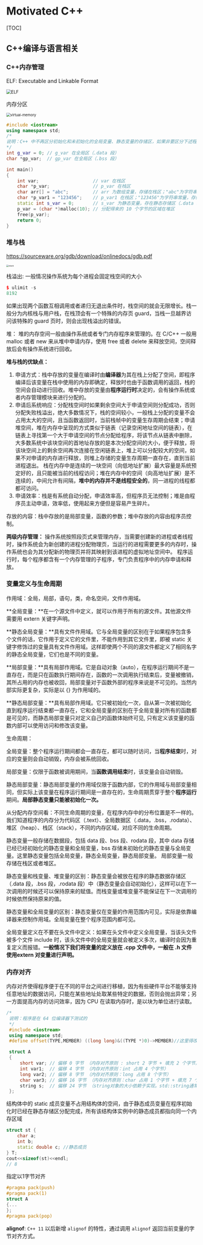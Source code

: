 # Motivated C++

[TOC]

## C++编译与语言相关

### C++内存管理

ELF: Executable and Linkable Format

<img src="images\ELF.PNG" alt="ELF" style="zoom: 80%;" />

内存分区

<img src="images\virtual-memory.PNG" alt="virtual-memory" style="zoom:67%;" />

```c++
#include <iostream>
using namespace std;
/*
说明：C++ 中不再区分初始化和未初始化的全局变量、静态变量的存储区，如果非要区分下述程序标注在了括号中
*/
int g_var = 0; // g_var 在全局区（.data 段）
char *gp_var;  // gp_var 在全局区（.bss 段）

int main()
{
    int var;                    // var 在栈区
    char *p_var;                // p_var 在栈区
    char arr[] = "abc";         // arr 为数组变量，存储在栈区；"abc"为字符串常量，存储在常量区
    char *p_var1 = "123456";    // p_var1 在栈区；"123456"为字符串常量，存储在常量区
    static int s_var = 0;       // s_var 为静态变量，存在静态存储区（.data 段）
    p_var = (char *)malloc(10); // 分配得来的 10 个字节的区域在堆区
    free(p_var);
    return 0;
}
```



### 堆与栈 

https://sourceware.org/gdb/download/onlinedocs/gdb.pdf

<img src="images\stack.PNG" alt="stack" style="zoom:38%;" />

栈溢出: 一般情况操作系统为每个进程会固定栈空间的大小

```c++
$ ulimit -s 
8192
```

如果出现两个函数互相调用或者递归无退出条件时，栈空间的就会无限增长。栈一般分为内核栈与用户栈，在栈顶会有一个特殊的内存页 guard，当栈一旦越界访问该特殊的 guard 页时，则会出现栈溢出的错误。

堆：
堆的内存空间一般由操作系统或者专门内存程序来管理的。在 C/C++ 一般用 malloc 或者 new 来从堆中申请内存，使用 free 或者 delete 来释放空间，空间释放后会有操作系统进行回收。

**堆与栈的优缺点：**

1. 申请方式：栈中存放的变量在编译时由**编译器**为其在栈上分配了空间，即程序编译后该变量在栈中使用的内存即确定，释放时也由于函数调用的返回，栈的空间会自动进行回收。堆中存放的变量由**程序运行时**决定的，会有操作系统或者内存管理模块来进行分配的。
2. 申请后系统响应：分配栈空间时如果剩余空间大于申请空间则分配成功，否则分配失败栈溢出，绝大多数情况下，栈的空间较小，一般栈上分配的变量不会占用太大的空间，且当函数返回时，当前栈帧中的变量生存周期会结束；申请堆空间，堆在内存中呈现的方式类似于链表（记录空闲地址空间的链表），在链表上寻找第一个大于申请空间的节点分配给程序，将该节点从链表中删除，大多数系统中该块空间的首地址存放的是本次分配空间的大小，便于释放，将该块空间上的剩余空间再次连接在空闲链表上，堆上可以分配较大的空间，如果不对申请的内存进行释放，则堆上存储的变量生存周期一直存在，直到当前进程退出。
   栈在内存中是连续的一块空间（向低地址扩展）最大容量是系统预定好的，且只能被当前的线程访问；堆在内存中的空间（向高地址扩展）是不连续的，中间允许有间隔，**堆中的内存并不是线程安全的**，同一进程的线程都都可访问。
3. 申请效率：栈是有系统自动分配，申请效率高，但程序员无法控制；堆是由程序员主动申请，效率低，使用起来方便但是容易产生碎片。

存放的内容：栈中存放的是局部变量，函数的参数；堆中存放的内容由程序员控制。

**两级内存管理：**
操作系统按照段页式来管理内存，当需要创建新的进程或者线程时，操作系统会为新创建的进程分配物理页，当运行的进程需要更多的内存时，操作系统也会为其分配新的物理页并将其映射到该进程的虚拟地址空间中。
程序运行时，每个程序都含有一个内存管理的子程序，专门负责程序中的内存申请和释放。



### 变量定义与生命周期

作用域：全局，局部，语句，类，命名空间，文件作用域。

**全局变量：**在一个源文件中定义，就可以作用于所有的源文件。其他源文件需要用 extern 关键字声明。

**静态全局变量：**具有文件作用域。它与全局变量的区别在于如果程序包含多个文件的话，它作用于定义它的文件里，不能作用到其它文件里，即被 static 关键字修饰过的变量具有文件作用域。这样即使两个不同的源文件都定义了相同名字的静态全局变量，它们也是不同的变量。

**局部变量：**具有局部作用域。它是自动对象（auto），在程序运行期间不是一直存在，而是只在函数执行期间存在，函数的一次调用执行结束后，变量被撤销，其所占用的内存也被收回，局部变量对于函数外部的程序来说是不可见的。当然内部实际更复杂，实际是以 {} 为作用域的。

**静态局部变量：**具有局部作用域。它只被初始化一次，自从第一次被初始化直到程序运行结束都一直存在，它和全局变量的区别在于全局变量对所有的函数都是可见的，而静态局部变量只对定义自己的函数体始终可见, 只有定义该变量的函数内部可以使用访问和修改该变量。



生命周期：

全局变量：整个程序运行期间都会一直存在，都可以随时访问，当**程序结束**时，对应的变量则会自动销毁，内存会被系统回收。

局部变量：仅限于函数被调用期间，当**函数调用结束**时，该变量会自动销毁。

静态局部变量：静态局部变量的作用域仅限于函数内部，它的作用域与局部变量相同，但实际上该变量在程序运行期间是一直存在的，生命周期贯穿于整个**程序运行**期间。**局部静态变量只能被初始化一次。**



从分配内存空间看：不同生命周期的变量，在程序内存中的分布位置是不一样的。我们知道程序的内存分为代码区（.text）、全局数据区（.data，.bss，.rodata）、堆区（heap）、栈区（stack），不同的内存区域，对应不同的生命周期。

静态变量一般存储在数据段，包括 data 段、bss 段、rodata 段，其中 data 存储已经已经初始化的静态变量和全局变量，bss 存储未初始化的静态变量与全局变量。这里静态变量包括全局变量，静态全局变量，静态局部变量。
局部变量一般存储在栈区或者堆区。

静态变量和栈变量、堆变量的区别：静态变量会被放在程序的静态数据存储区（.data 段，.bss 段，.rodata 段）中（静态变量会自动初始化），这样可以在下一次调用的时候还可以保持原来的赋值。而栈变量或堆变量不能保证在下一次调用的时候依然保持原来的值。

静态变量和全局变量的区别：静态变量仅在变量的作用范围内可见，实际是依靠编译器来控制作用域。全局变量在整个程序范围内都可见。

全局变量定义在不要在头文件中定义：如果在头文件中定义全局变量，当该头文件被多个文件 include 时，该头文件中的全局变量就会被定义多次，编译时会因为重复定义而报错。**一般情况下我们将变量的定义放在 .cpp 文件中，一般在 .h 文件使用extern 对变量进行声明。**



### 内存对齐

内存对齐使得程序便于在不同的平台之间进行移植，因为有些硬件平台不能够支持任意地址的数据访问，只能在某些地址处取某些特定的数据，否则会抛出异常；另一方面提高内存的访问效率，因为 CPU 在读取内存时，是以块为单位进行读取。

```c++
/*
 说明：程序是在 64 位编译器下测试的
 */
 #include <iostream>
 using namespace std;
 #define offset(TYPE,MEMBER) ((long long)&((TYPE *)0)->MEMBER)//这里得改 long long

 struct A
 {
     short var; // 偏移 0 字节 （内存对齐原则 : short 2 字节 + 填充 2 个字节）
     int var1;  // 偏移 4 字节 （内存对齐原则：int 占用 4 个字节）
     long var2; // 偏移 8 字节 （内存对齐原则：long 占用 8 个字节）
     char var3; // 偏移 16 字节 （内存对齐原则：char 占用 1 个字节 + 填充 7 个字节）
     string s;  // 偏移 24 字节 （string对象的大小依赖于实现。std::string通常包含一个指针、一个长度值和一个容量值，其大小因编译器和库的实现而异。在64位系统上，std::string可能占用24字节）
 };
```

结构体中的 static 成员变量不占用结构体的空间，由于静态成员变量在程序初始化时已经在静态存储区分配完成，所有该结构体实例中的静态成员都指向同一个内存区域

```c++
struct st {
    char a;
    int b;
    static double c; //静态成员
} T;
cout<<sizeof(st)<<endl;
// 8
```

指定以1字节对齐

```c++
#pragma pack(push)
#pragma pack(1)
struct A
{...
};
#pragma pack(pop)
```

**alignof**: `C++ 11` 以后新增 `alignof` 的特性，通过调用 `alignof` 返回当前变量的字节对齐方式。

